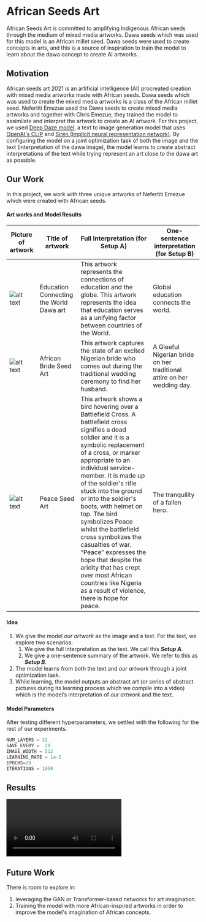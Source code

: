 # African Seeds Art
African Seeds Art  is committed to amplifying Indigenous African seeds through the medium of mixed media artworks. Dawa seeds which was used for this model is an African millet seed. Dawa seeds were used to create concepts in arts, and this is a source of inspiration to train the model to learn about the dawa concept to create AI artworks.

## Motivation
African seeds art 2021  is an artificial intelligence (AI) procreated creation with mixed media artworks made with African seeds. Dawa seeds which was used to create the mixed media artworks is a class of the African millet seed. Nefertiti Emezue used the Dawa seeds to create mixed media artworks and together with Chris Emezue, they trained the model to assimilate and interpret the artwork to create an AI artwork. For this project, we used [Deep Daze model](https://github.com/lucidrains/DALLE-pytorch), a text to image generation model that uses [OpenAI's CLIP](https://arxiv.org/abs/2103.00020) and [Siren (Implicit neural representation network)](https://vsitzmann.github.io/siren/). By configuring the model on a joint optimization task of both the image and the text (interpretation of the dawa image), the model learns to create abstract interpretations of the text while trying represent an art close to the dawa art as possible.

## Our Work
In this project, we work with three unique artworks of Nefertiti Emezue which were created with African seeds.
#### Art works and Model Results
Picture of artwork | Title of artwork | Full Interpretation (for Setup A) | One-sentence interpretation (for Setup B) 
------------- | ------------- | ------------- | -------------
![alt text](./artworks/Art2.jpg)  | Education Connecting the World Dawa art | This artwork represents the connections of  education and the globe. This artwork represents the idea that education serves as a unifying factor between countries of the World. | Global education connects the world.
![alt text](./artworks/Art1.jpg)   | African Bride Seed Art | This artwork captures the state of an excited Nigerian bride who comes out during the traditional wedding ceremony to find her husband.| A Gleeful Nigerian bride on her traditional attire on her wedding day.
![alt text](./artworks/Art3.jpg)  | Peace Seed Art |This artwork shows a bird hovering over a Battlefield Cross. A battlefield cross signifies a dead soldier and it is a symbolic replacement of a cross, or marker appropriate to an individual service-member.  It is made up of the soldier's rifle stuck into the ground or into the soldier's boots, with helmet on top.  The bird symbolizes Peace whilst the battlefield cross  symbolizes the casualties of war. “Peace” expresses the hope that despite the aridity that has crept over most African countries like Nigeria as a result of violence, there is hope for peace. | The tranquility of a fallen hero.

#### Idea
1. We give the model _our artwork_ as the image and a text. For the text, we explore two scenarios:
    1. We give the full interpretation as the text. We call this ***Setup A***.
    2. We give a one-sentence summary of the artwork. We refer to this as ***Setup B***.
2. The model learns from both the text and _our artwork_ through a joint optimization task.
3. While learning, the model outputs an abstract art (or series of abstract pictures during its learning process which we compile into a video) which is the model’s interpretation of _our artwork_ and the text.


#### Model Parameters
After testing different hyperparameters, we settled with the following for the rest of our experiments.
```python
NUM_LAYERS = 32
SAVE_EVERY =  20
IMAGE_WIDTH = 512
LEARNING_RATE = 1e-5
EPOCHS=20
ITERATIONS = 1050
```
## Results
![alt text](https://user-images.githubusercontent.com/36100251/134716484-b07f6cc2-1830-4232-9100-dac67b3f23ab.mp4)

## Future Work
There is room to explore in:
1. leveraging the GAN or Transformer-based networks for art imagination.
2. Training the model with more African-inspired artworks in order to improve the model's imagination of African concepts.
